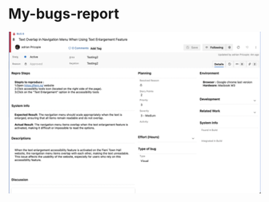 # My-bugs-report

![](https://github.com/AdrianPricopie/My-bugs-report/blob/main/Bug%20report%201.png)
